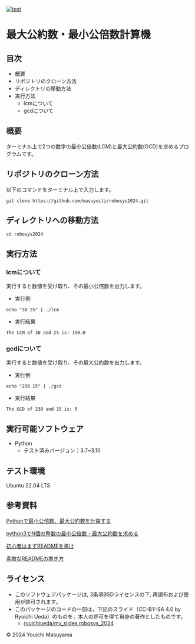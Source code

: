 [![test](https://github.com/masuyoiti/robosys2024/actions/workflows/test.yml/badge.svg)](https://github.com/masuyoiti/robosys2024/actions/workflows/test.yml)
# 最大公約数・最小公倍数計算機
## 目次
- 概要
- リポジトリのクローン方法
- ディレクトリの移動方法
- 実行方法
  - lcmについて
  - gcdについて
## 概要
ターミナル上で2つの数字の最小公倍数(LCM)と最大公約数(GCD)を求めるプログラムです。
## リポジトリのクローン方法
以下のコマンドをターミナル上で入力します。
```
git clone https://github.com/masuyoiti/robosys2024.git
```
## ディレクトリへの移動方法
```
cd robosys2024
```
## 実行方法
### lcmについて
実行すると数値を受け取り、その最小公倍数を出力します。
- 実行例
```
echo "30 25" | ./lcm
```
- 実行結果
```
The LCM of 30 and 25 is: 150.0
```
### gcdについて
実行すると数値を受け取り、その最大公約数を出力します。
- 実行例
```
echo "230 15" | ./gcd
```
- 実行結果
```
The GCD of 230 and 15 is: 5
```
## 実行可能ソフトウェア
- Python
  - テスト済みバージョン：3.7~3.10
## テスト環境
Ubuntu 22.04 LTS
## 参考資料
[Pythonで最小公倍数、最大公約数を計算する](https://ictsr4.com/py/m0150.html)

[python3でN個の整数の最小公倍数・最大公約数を求める](https://qiita.com/tanahi1025/items/b5d48d1da26caffbf1f9)

[初心者はまずREADMEを書け](https://qiita.com/Canard_engineer_c_cpp/items/81ce4e53881138dbf37f)

[素敵なREADMEの書き方](https://qiita.com/koeri3/items/f85a617dcb6efebb2cab)
## ライセンス
- このソフトウェアパッケージは, 3条項BSDライセンスの下, 再頒布および使用が許可されます。
- このパッケージのコードの一部は，下記のスライド（CC-BY-SA 4.0 by Ryuichi Ueda）のものを，本人の許可を得て自身の著作としたものです。
    - [ryuichiueda/my_slides robosys_2024](https://github.com/ryuichiueda/my_slides/tree/master/robosys_2024)

© 2024 Youichi Masuyama
